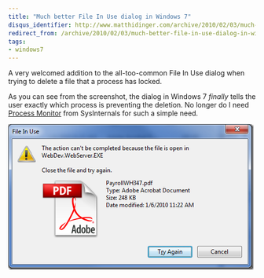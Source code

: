 ```yaml
---
title: "Much better File In Use dialog in Windows 7"
disqus_identifier: http://www.matthidinger.com/archive/2010/02/03/much-better-file-in-use-dialog-in-windows-7.aspx
redirect_from: /archive/2010/02/03/much-better-file-in-use-dialog-in-windows-7.aspx/
tags: 
- windows7
---
```

A very welcomed addition to the all-too-common File In Use dialog when trying to delete a file that a process has locked.

As you can see from the screenshot, the dialog in Windows 7 *finally* tells the user exactly which process is preventing the deletion. No longer do I need [Process Monitor](http://technet.microsoft.com/en-us/sysinternals/bb896645.aspx) from SysInternals for such a simple need.

![](/images/subtext-content/MuchbetterFileInUsedialoginWindows7_901C/filelockeddialog_thumb.png)


 

